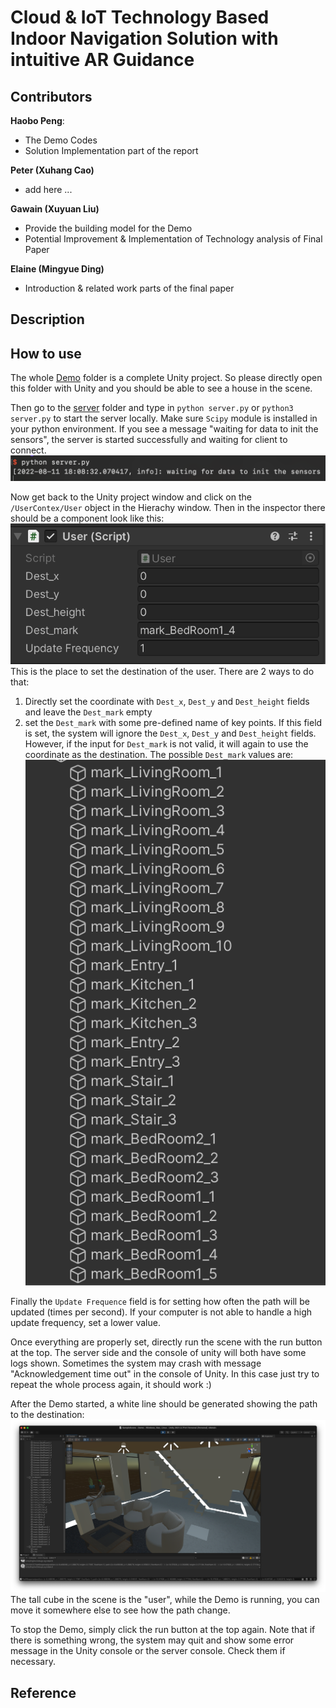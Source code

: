 # Cloud & IoT Technology Based Indoor Navigation Solution with intuitive AR Guidance

## Contributors
**Haobo Peng**: 
* The Demo Codes
* Solution Implementation part of the report 

**Peter (Xuhang Cao)**
* add here ...

**Gawain (Xuyuan Liu)**
* Provide the building model for the Demo 
* Potential Improvement & Implementation of Technology analysis of Final Paper

**Elaine (Mingyue Ding)**
* Introduction & related work parts of the final paper



## Description



## How to use
The whole [Demo](./Demo/) folder is a complete Unity project. So please directly open this folder with Unity and you should be able to see a house in the scene. 

Then go to the [server](./Demo/Assets/_MyScripts/server/) folder and type in `python server.py` or `python3 server.py` to start the server locally. Make sure `Scipy` module is installed in your python environment. If you see a message "waiting for data to init the sensors", the server is started successfully and waiting for client to connect. ![serverInfo](./images/serverInfo.png)

Now get back to the Unity project window and click on the `/UserContex/User` object in the Hierachy window. Then in the inspector there should be a component look like this: ![UserSetting](./images/UserSetting.png)
This is the place to set the destination of the user. There are 2 ways to do that: 
1. Directly set the coordinate with `Dest_x`, `Dest_y` and `Dest_height` fields and leave the `Dest_mark` empty
2. set the `Dest_mark` with some pre-defined name of key points. If this field is set, the system will ignore the `Dest_x`, `Dest_y` and `Dest_height` fields. However, if the input for `Dest_mark` is not valid, it will again to use the coordinate as the destination. The possible `Dest_mark` values are: ![Dest_mark](./images/Dest_marks.png)

Finally the `Update Frequence` field is for setting how often the path will be updated (times per second). If your computer is not able to handle a high update frequency, set a lower value. 

Once everything are properly set, directly run the scene with the run button at the top. The server side and the console of unity will both have some logs shown. Sometimes the system may crash with message "Acknowledgement time out" in the console of Unity. In this case just try to repeat the whole process again, it should work :)

After the Demo started, a white line should be generated showing the path to the destination: ![path](./images/path.png)
The tall cube in the scene is the "user", while the Demo is running, you can move it somewhere else to see how the path change. 

To stop the Demo, simply click the run button at the top again. Note that if there is something wrong, the system may quit and show some error message in the Unity console or the server console. Check them if necessary. 



## Reference

